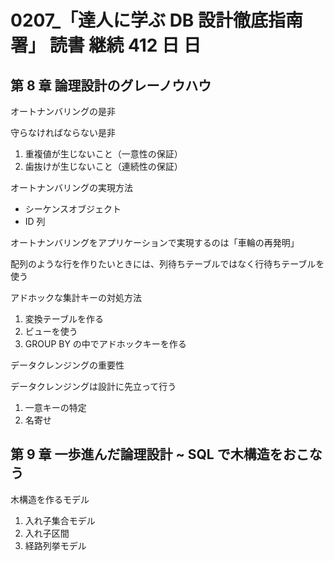 # 0207\_「達人に学ぶ DB 設計徹底指南署」 読書 継続 412 日 日

## 第 8 章 論理設計のグレーノウハウ

オートナンバリングの是非

守らなければならない是非

1. 重複値が生じないこと（一意性の保証）
2. 歯抜けが生じないこと（連続性の保証）

オートナンバリングの実現方法

- シーケンスオブジェクト
- ID 列

オートナンバリングをアプリケーションで実現するのは「車輪の再発明」

配列のような行を作りたいときには、列待ちテーブルではなく行待ちテーブルを使う

アドホックな集計キーの対処方法

1. 変換テーブルを作る
2. ビューを使う
3. GROUP BY の中でアドホックキーを作る

データクレンジングの重要性

データクレンジングは設計に先立って行う

1. 一意キーの特定
2. 名寄せ

## 第 9 章 一歩進んだ論理設計 ~ SQL で木構造をおこなう

木構造を作るモデル

1. 入れ子集合モデル
2. 入れ子区間
3. 経路列挙モデル
